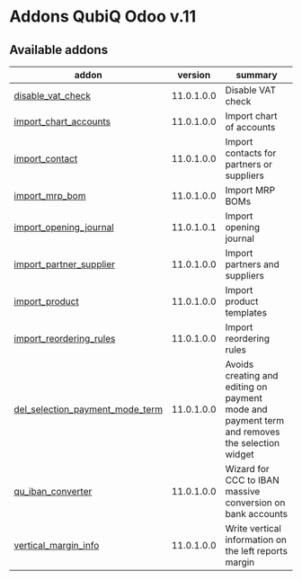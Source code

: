 Addons QubiQ Odoo v.11
=============================

[//]: # (addons)

Available addons
----------------
addon | version | summary
--- | --- | ---
[disable_vat_check](disable_vat_check/) | 11.0.1.0.0 | Disable VAT check
[import_chart_accounts](import_chart_accounts/) | 11.0.1.0.0 | Import chart of accounts
[import_contact](import_contact/) | 11.0.1.0.0 | Import contacts for partners or suppliers
[import_mrp_bom](import_mrp_bom/) | 11.0.1.0.0 | Import MRP BOMs
[import_opening_journal](import_opening_journal/) | 11.0.1.0.1 | Import opening journal
[import_partner_supplier](import_partner_supplier/) | 11.0.1.0.0 | Import partners and suppliers
[import_product](import_product/) | 11.0.1.0.0 | Import product templates
[import_reordering_rules](import_reordering_rules/) | 11.0.1.0.0 | Import reordering rules
[del_selection_payment_mode_term](del_selection_payment_mode_term/) | 11.0.1.0.0 | Avoids creating and editing on payment mode and payment term and removes the selection widget
[qu_iban_converter](qu_iban_converter/) | 11.0.1.0.0 | Wizard for CCC to IBAN massive conversion on bank accounts
[vertical_margin_info](vertical_margin_info/) | 11.0.1.0.0 | Write vertical information on the left reports margin

[//]: # (end addons)
